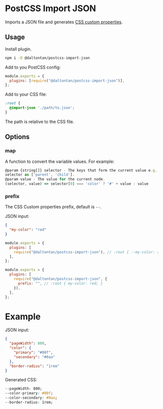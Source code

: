 # PostCSS Import JSON

Imports a JSON file and generates [CSS custom properties](https://developer.mozilla.org/en-US/docs/Web/CSS/Using_CSS_custom_properties).

## Usage

Install plugin.

```sh
npm i -D @daltontan/postcss-import-json
```

Add to you PostCSS config:

```javascript
module.exports = {
  plugins: [require("@daltontan/postcss-import-json")],
};
```

Add to your CSS file:

```css
:root {
  @import-json './path/to.json';
}
```

The path is relative to the CSS file.

## Options

### map

A function to convert the variable values. For example:

```javascript
@param {string[]} selector - The keys that form the current value e.g. {parent: {child: 'value'}} will have the child
selector as ['parent', 'child'].
@param value - The value for the current node.
(selector, value) => selector[0] === 'color' ? '#' + value : value
```

### prefix

The CSS Custom properties prefix, default is `--`.

JSON input:

```json
{
  "my-color": "red"
}
```

```javascript
module.exports = {
  plugins: [
    require("@daltontan/postcss-import-json"), // :root { --my-color: red; } (default)
  ],
};

module.exports = {
  plugins: [
    require("@daltontan/postcss-import-json", {
      prefix: "", // :root { my-color: red; }
    }),
  ],
};
```

# Example

JSON input:

```json
{
  "pageWidth": 800,
  "color": {
    "primary": "#00f",
    "secondary": "#0aa"
  },
  "border-radius": "1rem"
}
```

Generated CSS:

```css
--pageWidth: 800;
--color-primary: #00f;
--color-secondary: #0aa;
--border-radius: 1rem;
```
